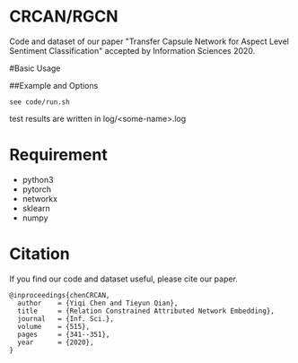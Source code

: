 # CRCAN/RGCN
Code and dataset of our paper "Transfer Capsule Network for Aspect Level Sentiment Classification" accepted by Information Sciences 2020.

#Basic Usage

##Example and Options

```
see code/run.sh 
```


test results are written in log/\<some-name>.log


# Requirement
* python3 
* pytorch 
* networkx 
* sklearn 
* numpy 

# Citation
If you find our code and dataset useful, please cite our paper.  

```
@inproceedings{chenCRCAN,
  author    = {Yiqi Chen and Tieyun Qian},
  title     = {Relation Constrained Attributed Network Embedding},
  journal   = {Inf. Sci.},
  volume    = {515},
  pages     = {341--351},
  year      = {2020},
}
```
